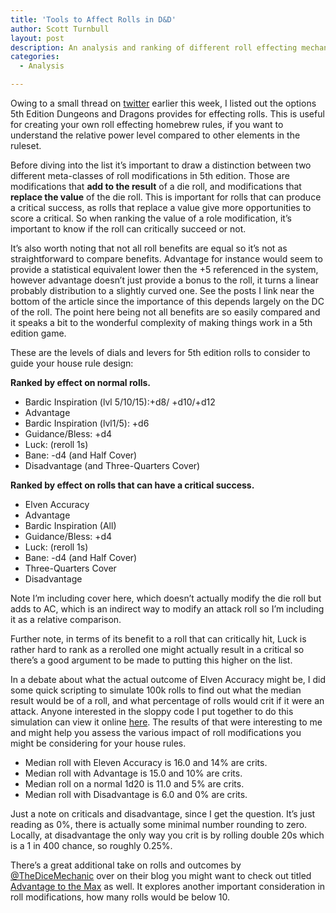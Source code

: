 ```yaml
---
title: 'Tools to Affect Rolls in D&D'
author: Scott Turnbull
layout: post
description: An analysis and ranking of different roll effecting mechanisms in 5th edition TTRPGs.
categories:
  - Analysis

---
```

Owing to a small thread on <a rel="noreferrer noopener" href="https://twitter.com/optionalrule/status/1345183662703337472" target="_blank">twitter</a> earlier this week, I listed out the options 5th Edition Dungeons and Dragons provides for effecting rolls. This is useful for creating your own roll effecting homebrew rules, if you want to understand the relative power level compared to other elements in the ruleset.

Before diving into the list it&#8217;s important to draw a distinction between two different meta-classes of roll modifications in 5th edition. Those are modifications that **add to the result** of a die roll, and modifications that **replace the value** of the die roll. This is important for rolls that can produce a critical success, as rolls that replace a value give more opportunities to score a critical. So when ranking the value of a role modification, it&#8217;s important to know if the roll can critically succeed or not.

It&#8217;s also worth noting that not all roll benefits are equal so it&#8217;s not as straightforward to compare benefits. Advantage for instance would seem to provide a statistical equivalent lower then the +5 referenced in the system, however advantage doesn&#8217;t just provide a bonus to the roll, it turns a linear probably distribution to a slightly curved one. See the posts I link near the bottom of the article since the importance of this depends largely on the DC of the roll. The point here being not all benefits are so easily compared and it speaks a bit to the wonderful complexity of making things work in a 5th edition game.

These are the levels of dials and levers for 5th edition rolls to consider to guide your house rule design: 

**Ranked by effect on normal rolls.**

  * Bardic Inspiration (lvl 5/10/15):+d8/ +d10/+d12
  * Advantage
  * Bardic Inspiration (lvl1/5): +d6 
  * Guidance/Bless: +d4
  * Luck: (reroll 1s)
  * Bane: -d4 (and Half Cover)
  * Disadvantage (and Three-Quarters Cover)

**Ranked by effect on rolls that can have a critical success.**

<ul>
  <li>
    Elven Accuracy
  </li>
  <li>
    Advantage
  </li>
  <li>
    Bardic Inspiration (All)
  </li>
  <li>
    Guidance/Bless: +d4
  </li>
  <li>
    Luck: (reroll 1s)
  </li>
  <li>
    Bane: -d4 (and Half Cover)
  </li>
  <li>
    Three-Quarters Cover
  </li>
  <li>
    Disadvantage
  </li>
</ul>

Note I&#8217;m including cover here, which doesn&#8217;t actually modify the die roll but adds to AC, which is an indirect way to modify an attack roll so I&#8217;m including it as a relative comparison.

Further note, in terms of its benefit to a roll that can critically hit, Luck is rather hard to rank as a rerolled one might actually result in a critical so there&#8217;s a good argument to be made to putting this higher on the list.

In a debate about what the actual outcome of Elven Accuracy might be, I did some quick scripting to simulate 100k rolls to find out what the median result would be of a roll, and what percentage of rolls would crit if it were an attack. Anyone interested in the sloppy code I put together to do this simulation can view it online <a rel="noreferrer noopener" href="https://onlinegdb.com/BJi8LL06D" target="_blank">here</a>. The results of that were interesting to me and might help you assess the various impact of roll modifications you might be considering for your house rules.

  * Median roll with Eleven Accuracy is 16.0 and 14% are crits.
  * Median roll with Advantage is 15.0 and 10% are crits.
  * Median roll on a normal 1d20 is 11.0 and 5% are crits.
  * Median roll with Disadvantage is 6.0 and 0% are crits.

Just a note on criticals and disadvantage, since I get the question. It&#8217;s just reading as 0%, there is actually some minimal number rounding to zero. Locally, at disadvantage the only way you crit is by rolling double 20s which is a 1 in 400 chance, so roughly 0.25%.

There&#8217;s a great additional take on rolls and outcomes by <a rel="noreferrer noopener" href="https://twitter.com/thedicemechanic" target="_blank">@TheDiceMechanic</a> over on their blog you might want to check out titled <a rel="noreferrer noopener" href="https://dicemechanic.wordpress.com/2014/09/23/advantage-to-the-max/" target="_blank">Advantage to the Max</a> as well. It explores another important consideration in roll modifications, how many rolls would be below 10.